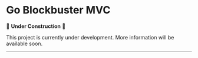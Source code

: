 # Go Blockbuster MVC

🚧 **Under Construction** 🚧

This project is currently under development. More information will be available soon.

---
